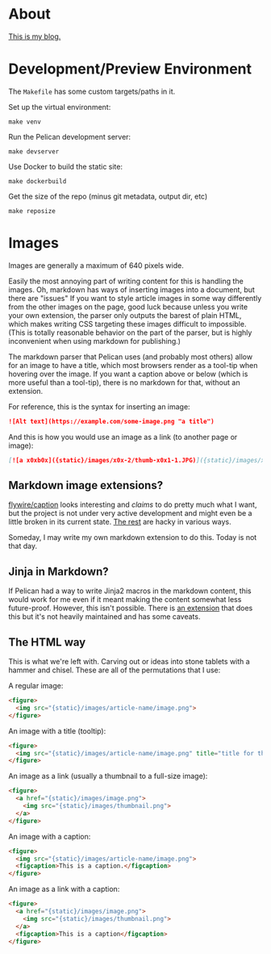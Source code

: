# About

[This is my blog.](https://blog.bityard.net/)

# Development/Preview Environment

The `Makefile` has some custom targets/paths in it.

Set up the virtual environment:

```
make venv
```

Run the Pelican development server:

```
make devserver
```

Use Docker to build the static site:

```
make dockerbuild
```

Get the size of the repo (minus git metadata, output dir, etc)

```
make reposize
```

# Images

Images are generally a maximum of 640 pixels wide.

Easily the most annoying part of writing content for this is handling the images. Oh, markdown has ways of inserting images into a document, but there are "issues" If you want to style article images in some way differently from the other images on the page, good luck because unless you write your own extension, the parser only outputs the barest of plain HTML, which makes writing CSS targeting these images difficult to impossible. (This is totally reasonable behavior on the part of the parser, but is highly inconvenient when using markdown for publishing.)

The markdown parser that Pelican uses (and probably most others) allow for an image to have a title, which most browsers render as a tool-tip when hovering over the image. If you want a caption above or below (which is more useful than a tool-tip), there is no markdown for that, without an extension.

For reference, this is the syntax for inserting an image:

```md
![Alt text](https://example.com/some-image.png "a title")
```

And this is how you would use an image as a link (to another page or image):

```md
[![a x0xb0x]({static}/images/x0x-2/thumb-x0x1-1.JPG)]({static}/images/x0x-2/x0x1-1.JPG "x0xb0x r0x ur s0x")
```

## Markdown image extensions?

[flywire/caption](https://github.com/flywire/caption) looks interesting and _claims_ to do pretty much what I want, but the project is not under very active development and might even be a little broken in its current state. [The rest](https://github.com/Python-Markdown/markdown/wiki/Third-Party-Extensions) are hacky in various ways.

Someday, I may write my own markdown extension to do this. Today is not that day.

## Jinja in Markdown?

If Pelican had a way to write Jinja2 macros in the markdown content, this would work for me even if it meant making the content somewhat less future-proof. However, this isn't possible. There is [an extension](https://github.com/pelican-plugins/jinja2content) that does this but it's not heavily maintained and has some caveats.

## The HTML way

This is what we're left with. Carving out or ideas into stone tablets with a hammer and chisel. These are all of the permutations that I use:

A regular image:

```html
<figure>
  <img src="{static}/images/article-name/image.png">
</figure>
```

An image with a title (tooltip):

```html
<figure>
  <img src="{static}/images/article-name/image.png" title="title for the image">
</figure>
```

An image as a link (usually a thumbnail to a full-size image):

```html
<figure>
  <a href="{static}/images/image.png">
    <img src="{static}/images/thumbnail.png">
  </a>
</figure>
```

An image with a caption:

```html
<figure>
  <img src="{static}/images/article-name/image.png">
  <figcaption>This is a caption.</figcaption>
</figure>
```

An image as a link with a caption:

```html
<figure>
  <a href="{static}/images/image.png">
    <img src="{static}/images/thumbnail.png">
  </a>
  <figcaption>This is a caption</figcaption>
</figure>
```
